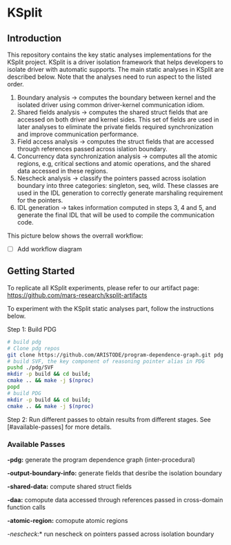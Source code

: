 # KSplit

## Introduction
This repository contains the key static analyses implementations for the KSplit project. KSplit is a driver isolation framework that helps developers to 
isolate driver with automatic supports. The main static analyses in KSplit are described below. Note that the analyses need to run aspect to the listed order.

1. Boundary analysis -> computes the boundary between kernel and the isolated driver using common driver-kernel communication idiom.
2. Shared fields analysis -> computes the shared struct fields that are accessed on both driver and kernel sides. This set of fields are used in later analyses to eliminate the private fields required synchronization and improve communication performance.
3. Field access analysis -> computes the struct fields that are accessed through references passed across islation boundary. 
4. Concurrency data synchronization analysis -> computes all the atomic regions, e.g, critical sections and atomic operations, and the shared data accessed in these regions. 
5. Nescheck analysis -> classify the pointers passed across isolation boundary into three categories: singleton, seq, wild. These classes are used in the IDL generation to correctly generate marshaling requirement for the pointers.
6. IDL generation -> takes information computed in steps 3, 4 and 5, and generate the final IDL that will be used to compile the communication code.

This picture below shows the overrall workflow:
- [  ] Add workflow diagram


## Getting Started
To replicate all KSplit experiments, please refer to our artifact page: https://github.com/mars-research/ksplit-artifacts

To experiment with the KSplit static analyses part, follow the instructions below.

Step 1: Build PDG
```bash
# build pdg
# Clone pdg repos
git clone https://github.com/ARISTODE/program-dependence-graph.git pdg --recursive --branch dev_ksplit
# build SVF, the key component of reasoning pointer alias in PDG
pushd ./pdg/SVF
mkdir -p build && cd build;
cmake .. && make -j $(nproc)
popd
# build PDG
mkdir -p build && cd build;
cmake .. && make -j $(nproc)
```

Step 2: 
Run different passes to obtain results from different stages. See [#available-passes] for more details.


### Available Passes

**\-pdg:** generate the program dependence graph (inter-procedural)

**\-output-boundary-info:** generate fields that desribe the isolation boundary

**\-shared-data:** compute shared struct fields

**\-daa:** comopute data accessed through references passed in cross-domain function calls

**\-atomic-region:** comopute atomic regions

**\-nescheck*:** run nescheck on pointers passed across isolation boundary

